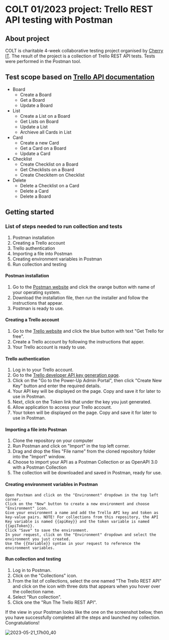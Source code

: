 # COLT 01/2023 project: Trello REST API testing with Postman

## About project

COLT is charitable 4-week collaborative testing project organised by [Cherry IT](http://cherry-it.pl/podsumowanie-colt-1-2023/). The result of the project is a collection of Trello REST API tests. Tests were performed in the Postman tool.

## Test scope based on [Trello API documentation](https://developer.atlassian.com/cloud/trello/rest/api-group-actions/)

- Board
  - Create a Board
  - Get a Board
  - Update a Board
- List
  - Create a List on a Board
  - Get Lists on Board
  - Update a List
  - Archieve all Cards in List
- Card
  - Create a new Card
  - Get a Card on a Board
  - Update a Card
- Checklist
  - Create Checklist on a Board
  - Get Checklists on a Board
  - Create Checkitem on Checklist
- Delete
  - Delete a Checklist on a Card
  - Delete a Card 
  - Delete a Board

## Getting started

### List of steps needed to run collection and tests

1. Postman installation
2. Creating a Trello account
3. Trello authentication
4. Importing a file into Postman
5. Creating environment variables in Postman
6. Run collection and testing

#### Postman installation

1. Go to the [Postman website](https://www.postman.com/downloads/) and click the orange button with name of your operating system.
2. Download the installation file, then run the installer and follow the instructions that appear.
3. Postman is ready to use.
    
#### Creating a Trello account

1. Go to the [Trello website](https://trello.com/) and click the blue button with text "Get Trello for free".
2. Create a Trello account by following the instructions that apper.
3. Your Trello account is ready to use.

#### Trello authentication

1. Log in to your Trello account.
2. Go to the [Trello developer API key generation page](https://trello.com/app-key).
3. Click on the "Go to the Power-Up Admin Portal", then click "Create New Key" button and enter the required details.
4. Your API key will be displayed on the page. Copy and save it for later to use in Postman.
5. Next, click on the Token link that under the key you just generated.
6. Allow application to access your Trello account.
7. Your token will be displayed on the page. Copy and save it for later to use in Postman.

#### Importing a file into Postman

1. Clone the repository on your computer
2. Run Postman and click on "Import" in the top left corner.
3. Drag and drop the files "File name" from the cloned repository folder into the "Import" window.
4. Choose to import your API as a Postman Collection or as OpenAPI 3.0 with a Postman Collection
5. The collection will be downloaded and saved in Postman, ready for use.   

#### Creating environment variables in Postman

    Open Postman and click on the "Environment" dropdown in the top left corner.
    Click on the "New" button to create a new environment and choose "Environment" icon.
    Give your environment a name and add the Trello API key and token as key-value pairs. NOTE! For collections from this repository, the API Key variable is named {{apiKey}} and the token variable is named {{apiToken}}.
    Click "Save" to save the environment.
    In your request, click on the "Environment" dropdown and select the environment you just created.
    Use the {{Variable}} syntax in your request to reference the environment variables.

#### Run collection and testing

1. Log in to Postman.
2. Click on the "Collections" icon.
3. From the list of collections, select the one named "The Trello REST API" and click on the icon with three dots that appears when you hover over the collection name.
4. Select "Run collection".
5. Click one the "Run The Trello REST API".

If the view in your Postman looks like the one on the screenshot below, then you have successfully completed all the steps and launched my collection. Congratulations!

![2023-05-21_17h00_40](https://github.com/k-czekaj/Trello_REST_API/assets/122294284/b99d7fa1-1199-4846-a95e-a2473926df8d)


